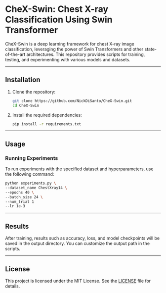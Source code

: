 # CheX-Swin: Chest X-ray Classification Using Swin Transformer

CheX-Swin is a deep learning framework for chest X-ray image classification, leveraging the power of Swin Transformers and other state-of-the-art architectures. This repository provides scripts for training, testing, and experimenting with various models and datasets.

---

## Installation

1. Clone the repository:
   ```bash
   git clone https://github.com/NickDiSanto/CheX-Swin.git
   cd CheX-Swin
   ```

2. Install the required dependencies:
   ```bash
   pip install -r requirements.txt
   ```

---

## Usage

### Running Experiments

To run experiments with the specified dataset and hyperparameters, use the following command:

```bash
python experiments.py \
--dataset_name ChestXray14 \
--epochs 40 \
--batch_size 24 \
--num_trial 1
--lr 1e-3
```

---

## Results

After training, results such as accuracy, loss, and model checkpoints will be saved in the output directory. You can customize the output path in the scripts.

---

## License

This project is licensed under the MIT License. See the [LICENSE](LICENSE) file for details.
